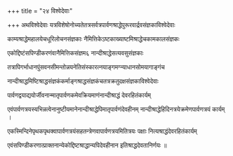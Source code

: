 +++
title = "२४ विश्वेदेवाः"

+++
अथविश्वेदेवाः यत्रविशेषोनोच्यतेतत्रसर्वत्रपार्वणश्राद्धेपुरूरवार्द्रवसंज्ञकाविश्वेदेवाः

काम्यश्राद्धेमहालयेचधूरिलोचनसंज्ञकाः नैमित्तिकेऽष्टकाख्याष्टमिश्राद्धेचकामकालसंज्ञकः

एकोद्दिष्टंसपिण्डीकरणंवानैमित्तिकसंज्ञम६ नान्दीश्राद्धेसत्यवसुसंज्ञकाः

तत्रापिगर्भाधानपुंसवनसीमन्तोन्नयनेतिसंस्कारत्नयाङ्गमग्न्याधानसोमयागाङ्गंच

नान्दीश्राद्धमिष्टिश्राद्धसंज्ञकंकर्माङ्गश्राद्धसंज्ञकंचतत्रक्रतुदक्षसंज्ञकाविश्वेदेवाः

पार्वणद्वयाद्ययोर्जीवनान्मातृपार्वणकमेवक्रियमाणंनान्दीश्राद्धं देवरहितंकार्यम्

एवंपार्वणत्रयस्यभिन्नत्वेनानुष्टीयमानेनान्दीश्राद्धेपिमातृपार्वणंदेवहीनम् नान्दीश्राद्धेहिदिनत्रयेक्रमेणपार्वणत्रयं कार्यम् ।

एकस्मिन्दिनेपृथकपृथक्वापार्वणत्रयंसहतन्त्रेणवापार्वणत्रयमितित्रयः पक्षाः नित्यश्राद्धंदेवरहितंकार्यम्

एवंसपिण्डीकरणात्प्राक्तनान्येकोद्दिष्टश्राद्धान्यपिदेवहीनान इतिश्राद्धदेवतानिर्णयः ॥
